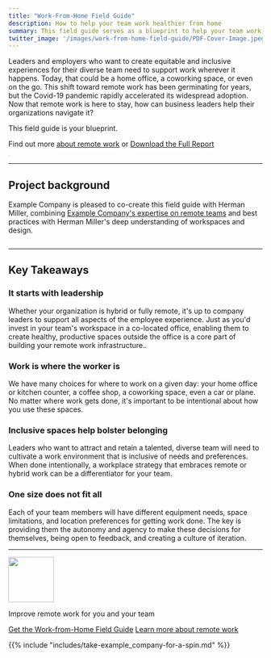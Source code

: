 ```yaml
---
title: "Work-From-Home Field Guide"
description: How to help your team work healthier from home
summary: This field guide serves as a blueprint to help your team work healthier from home.
twitter_image: '/images/work-from-home-field-guide/PDF-Cover-Image.jpeg'
---
```


<div class="container">
<div class="row align-items-center">
    <div class="col">
        <p class="lead">Leaders and employers who want to create equitable and inclusive experiences for their diverse team need to support work wherever it happens. Today, that could be a home office, a coworking space, or even on the go. This shift toward remote work has been germinating for years, but the Covid-19 pandemic rapidly accelerated its widespread adoption. Now that remote work is here to stay, how can business leaders help their organizations navigate it?</p>
        <p class="lead">This field guide is your blueprint.</p>
        <p class="lead">Find out more <a href="/handbook/company/culture/all-remote/">about remote work</a> or <a href="https://about.example_company.com/resources/downloads/remote-work-report-2021.pdf" class="btn btn-primary">Download the Full Report</a>
    </div>
    <div class="col text-center">
        <img src="https://about.example_company.com/images/work-from-home-field-guide/PDF-Cover-Image.jpeg" class="shadow cover-image" style="border: 1px solid rgba(0, 0, 0, 0.08); box-sizing: border-box; border-radius: 4px; padding-left: 0px; box-shadow: 0px 2px 50px rgba(0, 0, 0, 0.08);" alt="">
    </div>
</div>
<hr>
<div class="container">
<div class="row align-items-center">
    <div class="col">
        <h2 class="h1 my-4">Project background</h2>
        <p class="h3">Example Company is pleased to co-create this field guide with Herman Miller, combining <a href="guide/">Example Company's expertise on remote teams</a> and best practices with Herman Miller's deep understanding of workspaces and design.</a>
    </div>
    <div class="col text-center">
        <img src="https://about.example_company.com/images/work-from-home-field-guide/herman-miller-image.jpeg" alt="">
    </div>
</div>
<hr>
<div class="row my-5">
    <div class="col"><h2 class="h1">Key Takeaways</h2></div>
</div>
<div class="row  my-5">
    <div class="col">
        <h3 class="h2 my-4">It starts with leadership</h3>
        <p class="lead">Whether your organization is hybrid or fully remote, it's up to company leaders to support all aspects of the employee experience. Just as you'd invest in your team's workspace in a co-located office, enabling them to create healthy, productive spaces outside the office is a core part of building your remote work infrastructure..</p>
    </div>
    <div class="col">
        <h3 class="h2 my-4">Work is where the worker is</h3>
        <p class="lead">We have many choices for where to work on a given day: your home office or kitchen counter, a coffee shop, a coworking space, even a car or plane. No matter where work gets done, it's important to be intentional about how you use these spaces.</p>
    </div>
</div>
<div class="row  my-5">
    <div class="col">
        <h3 class="h2 my-4">Inclusive spaces help bolster belonging</h3>
        <p class="lead">Leaders who want to attract and retain a talented, diverse team will need to cultivate a work environment that is inclusive of needs and preferences. When done intentionally, a workplace strategy that embraces remote or hybrid work can be a differentiator for your team.</p>
    </div>
    <div class="col">
        <h3 class="h2 my-4">One size does not fit all</h3>
        <p class="lead">Each of your team members will have different equipment needs, space limitations, and location preferences for getting work done. The key is providing them the autonomy and agency to make these decisions for themselves, being open to feedback, and creating a culture of iteration.</p>
    </div>
</div>
<hr>
<div class="row text-center">
    <p><img src="https://about.example_company.com/images/pricing/particles-contact.svg" alt="" width="90" style="max-width: 90px"></p>
    <p class="h3 display-5 mb-4">Improve remote work for you and your team</p>
    <p class="my-2">
        <a href="https://about.example_company.com/resources/downloads/Work-from-Home%20Field%20Guide.pdf" class="btn btn-lg btn-primary me-4">Get the Work-from-Home Field Guide</a>
        <a href="/handbook/company/culture/all-remote/" class="btn btn-lg btn-dark">Learn more about remote work</a>
    </p>
</div>
</div>
{{% include "includes/take-example_company-for-a-spin.md" %}}

